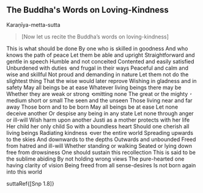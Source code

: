 ## The Buddha's Words on Loving-Kindness<a id="words-on-loving-kindness"></a>
Karaṇīya-metta-sutta

> [Now let us recite the Buddha’s words on loving-kindness]

This is what should be done
By one who is skilled in goodness
And who knows the path of peace
Let them be able and upright
Straightforward and gentle in speech
Humble and not conceited
Contented and easily satisfied
Unburdened with duties  ̓  and frugal in their ways
Peaceful and calm and wise and skillful
Not proud and demanding in nature
Let them not do the slightest thing
That the wise would later reprove
Wishing in gladness and in safety
May all beings be at ease
Whatever living beings there may be
Whether they are weak or strong  ̓  omitting none
The great or the mighty  ̓  medium short or small
The seen and the unseen
Those living near and far away
Those born and to be born
May all beings be at ease
Let none deceive another
Or despise any being in any state
Let none through anger or ill-will
Wish harm upon another
Justi as a mother protects with her life
Her child her only child
So with a boundless heart
Should one cherish all living beings
Radiating kindness  ̓  over the entire world
Spreading upwards to the skies
And downwards to the depths
Outwards and unbounded
Freed from hatred and ill-will
Whether standing or walking
Seated or lying down free from drowsiness
One should sustain this recollection
This is said to be the sublime abiding
By not holding wrong views
The pure-hearted one having clarity of vision
Being freed from all sense-desires
Is not born again into this world

suttaRef{[Snp 1.8]}
